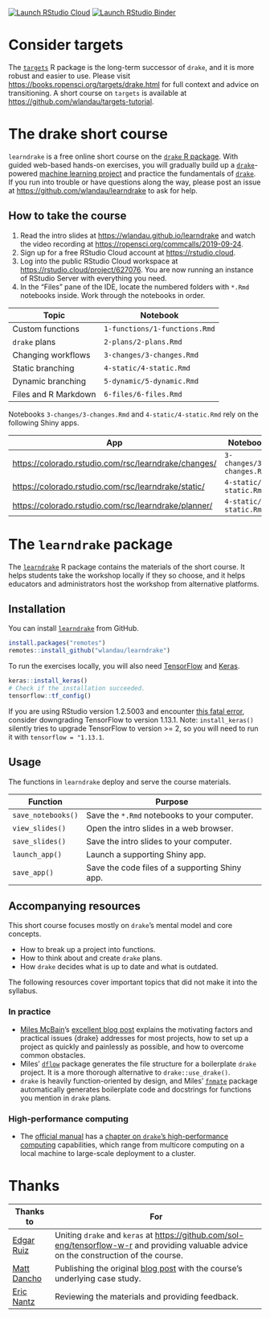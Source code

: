
[![Launch RStudio
Cloud](https://img.shields.io/badge/RStudio-Cloud-blue)](https://rstudio.cloud/project/627076)
[![Launch RStudio
Binder](http://mybinder.org/badge_logo.svg)](https://mybinder.org/v2/gh/wlandau/learndrake/binder?urlpath=rstudio)

# Consider targets

The [`targets`](https://docs.ropensci.org/targets) R package is the long-term successor of `drake`, and it is more robust and easier to use. Please visit <https://books.ropensci.org/targets/drake.html> for full context and advice on transitioning. A short course on `targets` is available at <https://github.com/wlandau/targets-tutorial>.

# The drake short course

`learndrake` is a free online short course on the [`drake` R
package](https://github.com/ropensci/drake). With guided web-based
hands-on exercises, you will gradually build up a
[`drake`](https://github.com/ropensci/drake)-powered [machine learning
project](https://blogs.rstudio.com/tensorflow/posts/2018-01-11-keras-customer-churn/)
and practice the fundamentals of
[`drake`](https://github.com/ropensci/drake). If you run into trouble or
have questions along the way, please post an issue at
<https://github.com/wlandau/learndrake> to ask for help.

## How to take the course

1.  Read the intro slides at <https://wlandau.github.io/learndrake> and
    watch the video recording at
    <https://ropensci.org/commcalls/2019-09-24>.
2.  Sign up for a free RStudio Cloud account at <https://rstudio.cloud>.
3.  Log into the public RStudio Cloud workspace at
    <https://rstudio.cloud/project/627076>. You are now running an
    instance of RStudio Server with everything you need.
4.  In the “Files” pane of the IDE, locate the numbered folders with
    `*.Rmd` notebooks inside. Work through the notebooks in order.

| Topic                | Notebook                      |
| -------------------- | ----------------------------- |
| Custom functions     | `1-functions/1-functions.Rmd` |
| `drake` plans        | `2-plans/2-plans.Rmd`         |
| Changing workflows   | `3-changes/3-changes.Rmd`     |
| Static branching     | `4-static/4-static.Rmd`       |
| Dynamic branching    | `5-dynamic/5-dynamic.Rmd`     |
| Files and R Markdown | `6-files/6-files.Rmd`         |

Notebooks `3-changes/3-changes.Rmd` and `4-static/4-static.Rmd` rely on
the following Shiny apps.

| App                                                    | Notebook                  |
| ------------------------------------------------------ | ------------------------- |
| <https://colorado.rstudio.com/rsc/learndrake/changes/> | `3-changes/3-changes.Rmd` |
| <https://colorado.rstudio.com/rsc/learndrake/static/>  | `4-static/4-static.Rmd`   |
| <https://colorado.rstudio.com/rsc/learndrake/planner/> | `4-static/4-static.Rmd`   |

# The `learndrake` package

The [`learndrake`](https://github.com/wlandau/learndrake) R package
contains the materials of the short course. It helps students take the
workshop locally if they so choose, and it helps educators and
administrators host the workshop from alternative platforms.

## Installation

You can install [`learndrake`](https://github.com/wlandau/learndrake)
from GitHub.

``` r
install.packages("remotes")
remotes::install_github("wlandau/learndrake")
```

To run the exercises locally, you will also need
[TensorFlow](https://www.tensorflow.org) and [Keras](https://keras.io/).

``` r
keras::install_keras()
# Check if the installation succeeded.
tensorflow::tf_config()
```

If you are using RStudio version 1.2.5003 and encounter [this fatal
error](https://github.com/rstudio/rstudio/issues/6049), consider
downgrading TensorFlow to version 1.13.1. Note: `install_keras()`
silently tries to upgrade TensorFlow to version \>= 2, so you will need
to run it with `tensorflow = "1.13.1`.

## Usage

The functions in `learndrake` deploy and serve the course materials.

| Function           | Purpose                                        |
| ------------------ | ---------------------------------------------- |
| `save_notebooks()` | Save the `*.Rmd` notebooks to your computer.   |
| `view_slides()`    | Open the intro slides in a web browser.        |
| `save_slides()`    | Save the intro slides to your computer.        |
| `launch_app()`     | Launch a supporting Shiny app.                 |
| `save_app()`       | Save the code files of a supporting Shiny app. |

## Accompanying resources

This short course focuses mostly on `drake`’s mental model and core
concepts.

  - How to break up a project into functions.
  - How to think about and create `drake` plans.
  - How `drake` decides what is up to date and what is outdated.

The following resources cover important topics that did not make it into
the syllabus.

### In practice

  - [Miles McBain](https://github.com/MilesMcBain)’s [excellent blog
    post](https://milesmcbain.xyz/the-drake-post/) explains the
    motivating factors and practical issues {drake} addresses for most
    projects, how to set up a project as quickly and painlessly as
    possible, and how to overcome common obstacles.
  - Miles’ [`dflow`](https://github.com/MilesMcBain/dflow) package
    generates the file structure for a boilerplate `drake` project. It
    is a more thorough alternative to `drake::use_drake()`.
  - `drake` is heavily function-oriented by design, and Miles’
    [`fnmate`](https://github.com/MilesMcBain/fnmate) package
    automatically generates boilerplate code and docstrings for
    functions you mention in `drake` plans.

### High-performance computing

  - The [official manual](https://books.ropensci.org/drake) has a
    [chapter on `drake`’s high-performance
    computing](https://books.ropensci.org/drake/hpc.html) capabilities,
    which range from multicore computing on a local machine to
    large-scale deployment to a cluster.

# Thanks

| Thanks to                                   | For                                                                                                                                                       |
| ------------------------------------------- | --------------------------------------------------------------------------------------------------------------------------------------------------------- |
| [Edgar Ruiz](https://github.com/edgararuiz) | Uniting `drake` and `keras` at <https://github.com/sol-eng/tensorflow-w-r> and providing valuable advice on the construction of the course.               |
| [Matt Dancho](https://github.com/mdancho84) | Publishing the original [blog post](https://blogs.rstudio.com/tensorflow/posts/2018-01-11-keras-customer-churn/) with the course’s underlying case study. |
| [Eric Nantz](https://github.com/rpodcast)   | Reviewing the materials and providing feedback.                                                                                                           |
